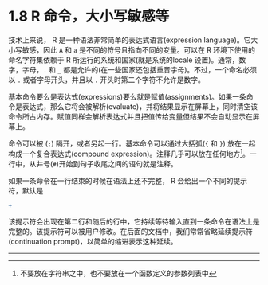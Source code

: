 # 1.8 R 命令，大小写敏感等

技术上来说， R 是一种语法非常简单的表达式语言(expression language)。它大小写敏感，因此 `A` 和 `a` 是不同的符号且指向不同的变量。可以在 R 环境下使用的 命名字符集依赖于 R 所运行的系统和国家(就是系统的locale 设置)。通常，数字，字母，`.` 和 `_` 都是允许的(在一些国家还包括重音字母)。不过，一个命名必须以 `.` 或者字母开头，并且以 `.` 开头时第二个字符不允许是数字。

基本命令要么是表达式(expressions)要么就是赋值(assignments)。如果一条命令是表达式，那么它将会被解析(evaluate)，并将结果显示在屏幕上，同时清空该命令所占内存。赋值同样会解析表达式并且把值传给变量但结果不会自动显示在屏幕上。

命令可以被 (`;`) 隔开，或者另起一行。基本命令可以通过大括弧(`{` 和 `}`) 放在一起 构成一个复合表达式(compound expression)。注释几乎可以放在任何地方[^1]。一行中，从井号(`#`)开始到句子收尾之间的语句就是注释。

如果一条命令在一行结束的时候在语法上还不完整， R 会给出一个不同的提示符，默认是

```R
+
```

该提示符会出现在第二行和随后的行中，它持续等待输入直到一条命令在语法上是完整的。该提示符可以被用户修改。在后面的文档中，我们常常省略延续提示符 (continuation prompt)，以简单的缩进表示这种延续。





---

[^1]: 不要放在字符串之中，也不要放在一个函数定义的参数列表中